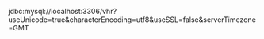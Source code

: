 jdbc:mysql://localhost:3306/vhr?useUnicode=true&characterEncoding=utf8&useSSL=false&serverTimezone=GMT

